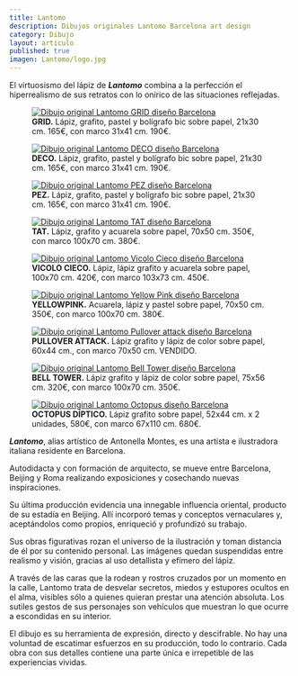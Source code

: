 ```yaml
---
title: Lantomo
description: Dibujos originales Lantomo Barcelona art design
category: Dibujo
layout: articulo
published: true
imagen: Lantomo/logo.jpg
---
```

El virtuosismo del lápiz de <b>*Lantomo*</b> combina a la perfección el hiperrealismo de sus retratos con lo onírico de las situaciones reflejadas.

<div class="figure-group">
<figure>
	<a href="/images/Lantomo/GRID.jpg"><img src="/images/Lantomo/GRID.jpg" alt="Dibujo original Lantomo GRID diseño Barcelona"></a>
	<figcaption><b>GRID.</b>
   Lápiz, grafito, pastel y bolígrafo bic sobre papel, 21x30 cm. 165€, con marco 31x41 cm. 190€.</figcaption>
</figure>

<figure>
	<a href="/images/Lantomo/DECO.jpg"><img src="/images/Lantomo/DECO.jpg" alt="Dibujo original Lantomo DECO diseño Barcelona"></a>
	<figcaption><b>DECO.</b> 
   Lápiz, grafito, pastel y bolígrafo bic sobre papel, 21x30 cm. 165€, con marco 31x41 cm. 190€.</figcaption>
</figure>

<figure>
	<a href="/images/Lantomo/PEZ.jpg"><img src="/images/Lantomo/PEZ.jpg" alt="Dibujo original Lantomo PEZ diseño Barcelona"></a>
	<figcaption><b>PEZ.</b> 
   Lápiz, grafito, pastel y bolígrafo bic sobre papel, 21x30 cm. 165€, con marco 31x41 cm. 190€.</figcaption>
</figure>
</div>

<div class="figure-group">
<figure>
	<a href="/images/Lantomo/TAT.jpg"><img src="/images/Lantomo/TAT.jpg" alt="Dibujo original Lantomo TAT diseño Barcelona"></a>
	<figcaption><b>TAT.</b> 
   Lápiz, grafito y acuarela sobre papel, 70x50 cm. 350€, con marco 100x70 cm. 380€.</figcaption>
</figure>

<figure>
	<a href="/images/Lantomo/VICOLO.jpg"><img src="/images/Lantomo/VICOLO.jpg" alt="Dibujo original Lantomo Vicolo Cieco diseño Barcelona"></a>
	<figcaption><b>VICOLO CIECO.</b>
    Lápiz, lápiz grafito y acuarela  sobre papel, 100x70 cm. 420€, con marco 103x73 cm. 450€.</figcaption>
</figure>

<figure>
	<a href="/images/Lantomo/YELLOWPINK.jpg"><img src="/images/Lantomo/YELLOWPINK.jpg" alt="Dibujo original Lantomo Yellow Pink diseño Barcelona"></a>
	<figcaption><b>YELLOWPINK.</b> 
    Acuarela, lápiz y pastel sobre papel, 70x50 cm. 350€, con marco 100x70 cm. 380€.</figcaption>
</figure>
</div>


<div class="figure-group">
<figure>
	<a href="/images/Lantomo/pullover-attak.jpg"><img src="/images/Lantomo/pullover-attak.jpg" alt="Dibujo original Lantomo Pullover attack diseño Barcelona"></a>
	<figcaption><b>PULLOVER ATTACK.</b>
    Lápiz grafito y lápiz de color sobre papel, 60x44 cm., con marco 70x50 cm. VENDIDO.</figcaption>
</figure>

<figure>
	<a href="/images/Lantomo/BELL-TOWER-RED.jpg"><img src="/images/Lantomo/BELL-TOWER-RED.jpg" alt="Dibujo original Lantomo Bell Tower diseño Barcelona"></a>
	<figcaption><b>BELL TOWER.</b> 
    Lápiz grafito y lápiz de color sobre papel, 75x56 cm. 320€, con marco 100x70 cm. 350€.</figcaption>
</figure>

<figure>
	<a href="/images/Lantomo/octopus díptico.jpg"><img src="/images/Lantomo/octopus díptico.jpg" alt="Dibujo original Lantomo Octopus diseño Barcelona"></a>
	<figcaption><b>OCTOPUS DÍPTICO.</b>
    Lápiz grafito sobre papel, 52x44 cm. x 2 unidades, 580€, con marco 67x110 cm. 680€.</figcaption>
</figure>
</div>

<b>*Lantomo*</b>, alias artístico de Antonella Montes, es una artista e ilustradora italiana residente en Barcelona.

Autodidacta y con formación de arquitecto, se mueve entre Barcelona, Beijing y Roma realizando exposiciones y 
cosechando nuevas inspiraciones.

Su última producción evidencia una innegable influencia oriental, producto de su estadía en Beijing. Allí incorporó 
temas y conceptos vernaculares y, aceptándolos como propios, enriqueció y profundizó su trabajo.

Sus obras figurativas rozan el universo de la ilustración y toman distancia de él por su contenido personal. Las 
imágenes quedan suspendidas entre realismo y visión, gracias al uso detallista y efímero del lápiz.

A través de las caras que la rodean y rostros cruzados por un momento en la calle, Lantomo trata de desvelar secretos, 
miedos y estupores ocultos en el alma, visibles sólo a quienes quieran prestar una atención absoluta. Los sutiles 
gestos de sus personajes son vehículos que muestran lo que ocurre a escondidas en su interior. 

El dibujo es su herramienta de expresión, directo y descifrable. No hay una voluntad de escatimar esfuerzos en su 
producción, todo lo contrario. Cada obra con sus detalles contiene una parte única e irrepetible de las experiencias 
vividas.
